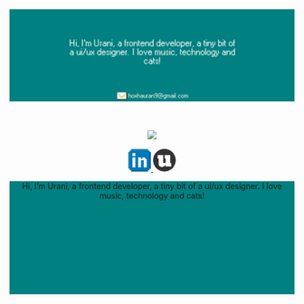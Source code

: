 <div style="width: 100%; height: 200px">
  <img 
    src="./images/header.svg" 
    style="width: 100%;" 
    alt="Click to see the source"
  />
</div>

<p align="center">
  <img 
    src="https://github-readme-streak-stats.herokuapp.com/?user=uranhoxha&theme=city-lights&hide_border=true&border_radius=16"
  />
</p>

<p align="center">
  <a href="https://www.linkedin.com/in/uran-hoxha-405721256/">
    <img 
      alt="LinkedIn" 
      src="./images/linkedin.svg" 
      target="_new" 
      width="40"
    />
  </a>
  
  <a href="https://uranhoxha.netlify.app/">
    <img 
      alt="Portfolio" 
      src="./images/portfolio.png" 
      target="_new" 
      width="40"
    />
  </a>
</p>


<div align="center" style="background-color:#008080;width: 100%; height: 200px" >
Hi, I’m Urani, a frontend developer, a tiny bit of a ui/ux designer. I love music, technology and cats!
</div>

